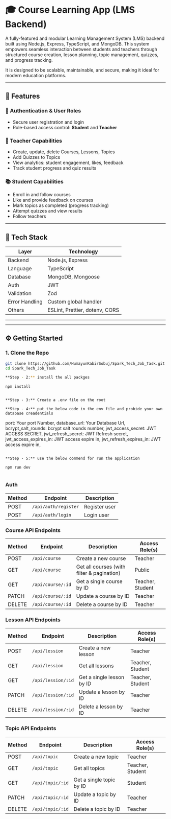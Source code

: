 # 🎓 Course Learning App (LMS Backend)
A fully-featured and modular Learning Management System (LMS) backend built using Node.js, Express, TypeScript, and MongoDB. This system empowers seamless interaction between students and teachers through structured course creation, lesson planning, topic management, quizzes, and progress tracking.

It is designed to be scalable, maintainable, and secure, making it ideal for modern education platforms.

---

## 🚀 Features

### 👥 Authentication & User Roles

- Secure user registration and login
- Role-based access control: **Student** and **Teacher**

### 🎯 Teacher Capabilities

- Create, update, delete Courses, Lessons, Topics
- Add Quizzes to Topics
- View analytics: student engagement, likes, feedback
- Track student progress and quiz results

### 📚 Student Capabilities

- Enroll in and follow courses
- Like and provide feedback on courses
- Mark topics as completed (progress tracking)
- Attempt quizzes and view results
- Follow teachers

---

## 🧰 Tech Stack

| Layer          | Technology                     |
| -------------- | ------------------------------ |
| Backend        | Node.js, Express               |
| Language       | TypeScript                     |
| Database       | MongoDB, Mongoose              |
| Auth           | JWT                            |
| Validation     | Zod                            |
| Error Handling | Custom global handler          |
| Others         | ESLint, Prettier, dotenv, CORS |

---

---

## ⚙️ Getting Started

### 1. Clone the Repo

```bash
git clone https://github.com/HumayunKabirSobuj/Spark_Tech_Job_Task.git
cd Spark_Tech_Job_Task

**Step - 2:** install the all packges
```

    npm install

```

**Step - 3:** Create a .env file on the root

**Step - 4:** put the below code in the env file and probide your own database creadentials

```

port: Your port Number,
database_url: Your Database Url,
bcrypt_salt_rounds: bcrypt salt rounds number,
jwt_access_secret: JWT ACCESS SECRET,
jwt_refresh_secret: JWT Refresh secret,
jwt_access_expires_in: JWT access expire in,
jwt_refresh_expires_in: JWT access expire in,

```

**Step - 5:** use the below commend for run the application
```

    npm run dev

```

```

### Auth

| Method | Endpoint              | Description   |
| ------ | --------------------- | ------------- |
| POST   | `/api/auth/register` | Register user |
| POST   | `/api/auth/login`  | Login user    |


### Course API Endpoints

| Method | Endpoint             | Description                                | Access Role(s)   |
| ------ | -------------------- | ------------------------------------------ | ---------------- |
| POST   | `/api/course`     | Create a new course                        | Teacher          |
| GET    | `/api/course`     | Get all courses (with filter & pagination) | Public           |
| GET    | `/api/course/:id` | Get a single course by ID                  | Teacher, Student |
| PATCH  | `/api/course/:id` | Update a course by ID                      | Teacher          |
| DELETE | `/api/course/:id` | Delete a course by ID                      | Teacher          |

### Lesson API Endpoints

| Method | Endpoint             | Description               | Access Role(s)   |
| ------ | -------------------- | ------------------------- | ---------------- |
| POST   | `/api/lession`     | Create a new lesson       | Teacher          |
| GET    | `/api/lession`     | Get all lessons           | Teacher, Student |
| GET    | `/api/lession/:id` | Get a single lesson by ID | Teacher, Student |
| PATCH  | `/api/lession/:id` | Update a lesson by ID     | Teacher          |
| DELETE | `/api/lession/:id` | Delete a lesson by ID     | Teacher          |

### Topic API Endpoints

| Method | Endpoint            | Description              | Access Role(s)   |
| ------ | ------------------- | ------------------------ | ---------------- |
| POST   | `/api/topic`     | Create a new topic       | Teacher          |
| GET    | `/api/topic`     | Get all topics           | Teacher, Student |
| GET    | `/api/topic/:id` | Get a single topic by ID | Student          |
| PATCH  | `/api/topic/:id` | Update a topic by ID     | Teacher          |
| DELETE | `/api/topic/:id` | Delete a topic by ID     | Teacher          |

